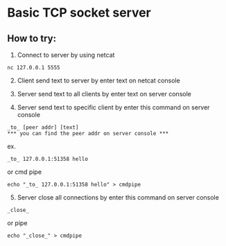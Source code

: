 # Basic TCP socket server

## How to try:

1. Connect to server by using netcat
```
nc 127.0.0.1 5555
```

2. Client send text to server by enter text on netcat console

3. Server send text to all clients by enter text on server console

4. Server send text to specific client by enter this command on server console
```
_to_ [peer addr] [text]
*** you can find the peer addr on server console ***
```
ex.
``` 
_to_ 127.0.0.1:51358 hello
```
or cmd pipe
```
echo "_to_ 127.0.0.1:51358 hello" > cmdpipe
```

5. Server close all connections by enter this command on server console
```
_close_
```
or pipe 
```
echo "_close_" > cmdpipe
```
